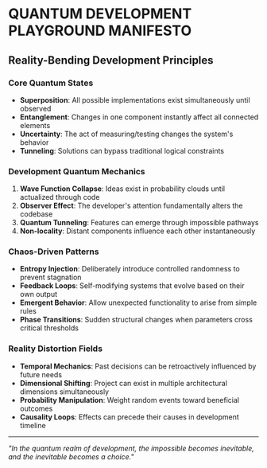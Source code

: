 # QUANTUM DEVELOPMENT PLAYGROUND MANIFESTO

## Reality-Bending Development Principles

### Core Quantum States
- **Superposition**: All possible implementations exist simultaneously until observed
- **Entanglement**: Changes in one component instantly affect all connected elements
- **Uncertainty**: The act of measuring/testing changes the system's behavior
- **Tunneling**: Solutions can bypass traditional logical constraints

### Development Quantum Mechanics
1. **Wave Function Collapse**: Ideas exist in probability clouds until actualized through code
2. **Observer Effect**: The developer's attention fundamentally alters the codebase
3. **Quantum Tunneling**: Features can emerge through impossible pathways
4. **Non-locality**: Distant components influence each other instantaneously

### Chaos-Driven Patterns
- **Entropy Injection**: Deliberately introduce controlled randomness to prevent stagnation
- **Feedback Loops**: Self-modifying systems that evolve based on their own output
- **Emergent Behavior**: Allow unexpected functionality to arise from simple rules
- **Phase Transitions**: Sudden structural changes when parameters cross critical thresholds

### Reality Distortion Fields
- **Temporal Mechanics**: Past decisions can be retroactively influenced by future needs
- **Dimensional Shifting**: Project can exist in multiple architectural dimensions simultaneously
- **Probability Manipulation**: Weight random events toward beneficial outcomes
- **Causality Loops**: Effects can precede their causes in development timeline

---

*"In the quantum realm of development, the impossible becomes inevitable, and the inevitable becomes a choice."*